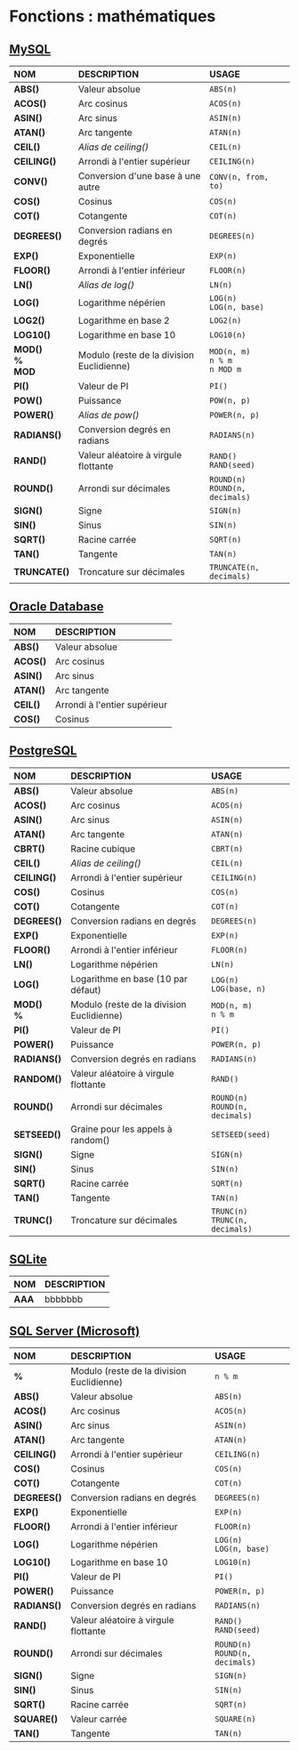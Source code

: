 # Fonctions : mathématiques

## [MySQL](https://dev.mysql.com/doc/)

|NOM|DESCRIPTION|USAGE
|:--|:--|:--|
|**ABS()**|Valeur absolue|`ABS(n)`|
|**ACOS()**|Arc cosinus|`ACOS(n)`|
|**ASIN()**|Arc sinus|`ASIN(n)`|
|**ATAN()**|Arc tangente|`ATAN(n)`|
|**CEIL()**|_Alias de ceiling()_|`CEIL(n)`|
|**CEILING()**|Arrondi à l'entier supérieur|`CEILING(n)`|
|**CONV()**|Conversion d'une base à une autre|`CONV(n, from, to)`|
|**COS()**|Cosinus|`COS(n)`|
|**COT()**|Cotangente|`COT(n)`|
|**DEGREES()**|Conversion radians en degrés|`DEGREES(n)`|
|**EXP()**|Exponentielle|`EXP(n)`|
|**FLOOR()**|Arrondi à l'entier inférieur|`FLOOR(n)`|
|**LN()**|_Alias de log()_|`LN(n)`|
|**LOG()**|Logarithme népérien|`LOG(n)`<br>`LOG(n, base)`|
|**LOG2()**|Logarithme en base 2|`LOG2(n)`|
|**LOG10()**|Logarithme en base 10|`LOG10(n)`|
|**MOD()<br>%<br>MOD**|Modulo (reste de la division Euclidienne)|`MOD(n, m)`<br>`n % m`<br>`n MOD m`|
|**PI()**|Valeur de PI|`PI()`|
|**POW()**|Puissance|`POW(n, p)`|
|**POWER()**|_Alias de pow()_|`POWER(n, p)`|
|**RADIANS()**|Conversion degrés en radians|`RADIANS(n)`|
|**RAND()**|Valeur aléatoire à virgule flottante|`RAND()`<br>`RAND(seed)`|
|**ROUND()**|Arrondi sur décimales|`ROUND(n)`<br>`ROUND(n, decimals)`|
|**SIGN()**|Signe|`SIGN(n)`|
|**SIN()**|Sinus|`SIN(n)`|
|**SQRT()**|Racine carrée|`SQRT(n)`|
|**TAN()**|Tangente|`TAN(n)`|
|**TRUNCATE()**|Troncature sur décimales|`TRUNCATE(n, decimals)`|

## [Oracle Database](https://docs.oracle.com/cd/B19306_01/index.htm)

|NOM|DESCRIPTION|
|:--|:--|
|**ABS()**|Valeur absolue|`ABS(n)`|
|**ACOS()**|Arc cosinus|`ACOS(n)`|
|**ASIN()**|Arc sinus|`ASIN(n)`|
|**ATAN()**|Arc tangente|`ATAN(n)`|
|**CEIL()**|Arrondi à l'entier supérieur|`CEIL(n)`|
|**COS()**|Cosinus|`COS(n)`|

## [PostgreSQL](https://docs.postgresql.fr/)

|NOM|DESCRIPTION|USAGE|
|:--|:--|:--|
|**ABS()**|Valeur absolue|`ABS(n)`|
|**ACOS()**|Arc cosinus|`ACOS(n)`|
|**ASIN()**|Arc sinus|`ASIN(n)`|
|**ATAN()**|Arc tangente|`ATAN(n)`|
|**CBRT()**|Racine cubique|`CBRT(n)`|
|**CEIL()**|_Alias de ceiling()_|`CEIL(n)`|
|**CEILING()**|Arrondi à l'entier supérieur|`CEILING(n)`|
|**COS()**|Cosinus|`COS(n)`|
|**COT()**|Cotangente|`COT(n)`|
|**DEGREES()**|Conversion radians en degrés|`DEGREES(n)`|
|**EXP()**|Exponentielle|`EXP(n)`|
|**FLOOR()**|Arrondi à l'entier inférieur|`FLOOR(n)`|
|**LN()**|Logarithme népérien|`LN(n)`|
|**LOG()**|Logarithme en base (10 par défaut)|`LOG(n)`<br>`LOG(base, n)`|
|**MOD()<br>%**|Modulo (reste de la division Euclidienne)|`MOD(n, m)`<br>`n % m`|
|**PI()**|Valeur de PI|`PI()`|
|**POWER()**|Puissance|`POWER(n, p)`|
|**RADIANS()**|Conversion degrés en radians|`RADIANS(n)`|
|**RANDOM()**|Valeur aléatoire à virgule flottante|`RAND()`|
|**ROUND()**|Arrondi sur décimales|`ROUND(n)`<br>`ROUND(n, decimals)`|
|**SETSEED()**|Graine pour les appels à random()|`SETSEED(seed)`|
|**SIGN()**|Signe|`SIGN(n)`|
|**SIN()**|Sinus|`SIN(n)`|
|**SQRT()**|Racine carrée|`SQRT(n)`|
|**TAN()**|Tangente|`TAN(n)`|
|**TRUNC()**|Troncature sur décimales|`TRUNC(n)`<br>`TRUNC(n, decimals)`|

## [SQLite](https://sqlite.org/docs.html)

|NOM|DESCRIPTION|
|:--|:--|
|**AAA**|bbbbbbb|

## [SQL Server (Microsoft)](https://docs.microsoft.com/fr-fr/sql)

|NOM|DESCRIPTION|USAGE|
|:--|:--|:--|
|**%**|Modulo (reste de la division Euclidienne)|`n % m`|
|**ABS()**|Valeur absolue|`ABS(n)`|
|**ACOS()**|Arc cosinus|`ACOS(n)`|
|**ASIN()**|Arc sinus|`ASIN(n)`|
|**ATAN()**|Arc tangente|`ATAN(n)`|
|**CEILING()**|Arrondi à l'entier supérieur|`CEILING(n)`|
|**COS()**|Cosinus|`COS(n)`|
|**COT()**|Cotangente|`COT(n)`|
|**DEGREES()**|Conversion radians en degrés|`DEGREES(n)`|
|**EXP()**|Exponentielle|`EXP(n)`|
|**FLOOR()**|Arrondi à l'entier inférieur|`FLOOR(n)`|
|**LOG()**|Logarithme népérien|`LOG(n)`<br>`LOG(n, base)`|
|**LOG10()**|Logarithme en base 10|`LOG10(n)`|
|**PI()**|Valeur de PI|`PI()`|
|**POWER()**|Puissance|`POWER(n, p)`|
|**RADIANS()**|Conversion degrés en radians|`RADIANS(n)`|
|**RAND()**|Valeur aléatoire à virgule flottante|`RAND()`<br>`RAND(seed)`|
|**ROUND()**|Arrondi sur décimales|`ROUND(n)`<br>`ROUND(n, decimals)`|
|**SIGN()**|Signe|`SIGN(n)`|
|**SIN()**|Sinus|`SIN(n)`|
|**SQRT()**|Racine carrée|`SQRT(n)`|
|**SQUARE()**|Valeur carrée|`SQUARE(n)`|
|**TAN()**|Tangente|`TAN(n)`|
